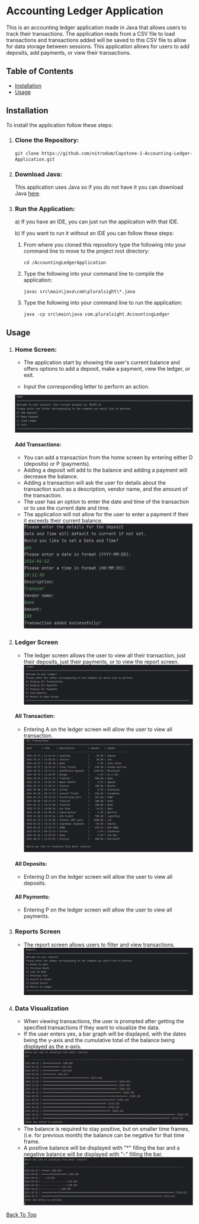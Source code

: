 # Accounting Ledger Application

This is an accounting ledger application made in Java that allows users to track their transactions.
The application reads from a CSV file to load transactions and transactions added will be saved to this CSV file to allow
for data storage between sessions. This application allows for users to add deposits, add payments, or view their transactions.

## Table of Contents

- [Installation](#installation)
- [Usage](#usage)

## Installation

To install the application follow these steps:

1) ### Clone the Repository:
    ```commandline
    git clone https://github.com/nitrodum/Capstone-1-Accounting-Ledger-Application.git
    ```
2) ### Download Java:

    This application uses Java so if you do not have it you can download Java [here](https://www.oracle.com/java/technologies/downloads/).

3) ### Run the Application:
    
    a) If you have an IDE, you can just run the application with that IDE.
    
    b) If you want to run it without an IDE you can follow these steps:

    1) From where you cloned this repository type the following into your command line to move to the project root directory:

        ```commandline
       cd /AccountingLedgerApplication
       ```

    2) Type the following into your command line to compile the application:
        
        ```commandline
       javac src\main\java\com\pluralsight\*.java
       ```
       
    3) Type the following into your command line to run the application:
        
         ```commandline
       java -cp src\main\java com.pluralsight.AccountingLedger
       ```
       
## Usage

1) ### Home Screen:
    
    - The application start by showing the user's current balance and offers options to add a deposit, make a payment, view the ledger, or exit.
    
    - Input the corresponding letter to perform an action.

    ![Home Screen](Images/HomeScreenExample.png)
   
    #### Add Transactions:

   - You can add a transaction from the home screen by entering either D (deposits) or P (payments).
   - Adding a deposit will add to the balance and adding a payment will decrease the balance.
   - Adding a transaction will ask the user for details about the transaction such as a description, vendor name, and the amount of the transaction.
   - The user has an option to enter the date and time of the transaction or to use the current date and time.
   - The application will not allow for the user to enter a payment if their it exceeds their current balance.
    ![Transactions](Images/AddTransactionExample.png)
    
2) ### Ledger Screen
    - The ledger screen allows the user to view all their transaction, just their deposits, just their payments, or to view the report screen.
   ![Ledger Screen](Images/LedgerScreen.png)
    #### All Transaction:
    - Entering A on the ledger screen will allow the user to view all transaction.
   ![All Transactions](Images/DisplayAllExample.png)
   
    #### All Deposits:
    - Entering D on the ledger screen will allow the user to view all deposits.

   #### All Payments:
    - Entering P on the ledger screen will allow the user to view all payments.
   
3) ### Reports Screen

    - The report screen allows users to filter and view transactions.
    ![ReportsScreen](Images/ReportsScreen.png)
   
4) ### Data Visualization
    
    - When viewing transactions, the user is prompted after getting the specified transactions if they want to visualize the data.
    - If the user enters yes, a bar graph will be displayed, with the dates being the y-axis and the cumulative total of the balance being displayed as the x-axis.
   ![Data Visualization](Images/DataVisualizationExample.png)
    - The balance is required to stay positive, but on smaller time frames, (i.e. for previous month) the balance can be negative for that time frame.
    - A positive balance will be displayed with "*" filling the bar and a negative balance will be displayed with "-" filling the bar.
   ![Negative Example](Images/DataVisualizationNegativeExample.png)

[Back To Top](#accounting-ledger-application)